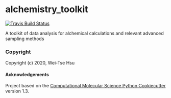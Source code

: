 alchemistry_toolkit
==============================
[//]: # (Badges)
[![Travis Build Status](https://travis-ci.com/wehs7661/alchemistry_toolkit.svg?branch=master)](https://travis-ci.com/wehs7661/alchemistry_toolkit)


A toolkit of data analysis for alchemical calculations and relevant advanced sampling methods

### Copyright

Copyright (c) 2020, Wei-Tse Hsu


#### Acknowledgements
 
Project based on the 
[Computational Molecular Science Python Cookiecutter](https://github.com/molssi/cookiecutter-cms) version 1.3.
